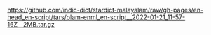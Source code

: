 https://github.com/indic-dict/stardict-malayalam/raw/gh-pages/en-head_en-script/tars/olam-enml_en-script__2022-01-21_11-57-16Z__2MB.tar.gz  
